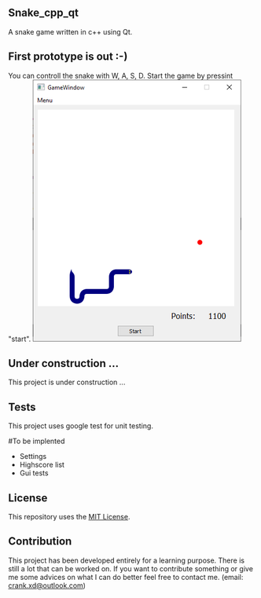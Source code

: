 ## Snake_cpp_qt
A snake game written in c++ using Qt.

## First prototype is out :-)
You can controll the snake with W, A, S, D.
Start the game by pressint "start".
![Alt text](Screenshots/snake_in_game.PNG?raw=true "In game")

## Under construction ...
This project is under construction ...

## Tests
This project uses google test for unit testing.

#To be implented
* Settings
* Highscore list
* Gui tests

## License
This repository uses the [MIT License](/LICENSE).

## Contribution
This project has been developed entirely for a learning purpose.
There is still a lot that can be worked on.
If you want to contribute something or give me some advices on what I can do better feel free to contact me. (email: crank.xd@outlook.com)
